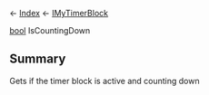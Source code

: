 ← [Index](Api-Index) ← [IMyTimerBlock](SpaceEngineers.Game.ModAPI.Ingame.IMyTimerBlock)

[bool](System.Boolean) IsCountingDown

## Summary

Gets if the timer block is active and counting down

